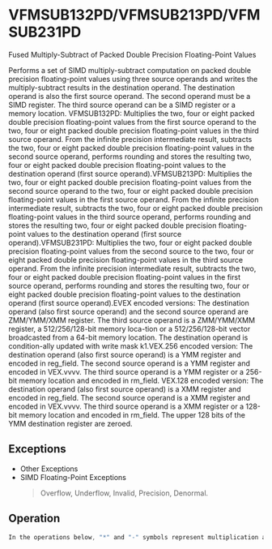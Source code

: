 # VFMSUB132PD/VFMSUB213PD/VFMSUB231PD

Fused Multiply-Subtract of Packed Double Precision Floating-Point Values

Performs a set of SIMD multiply-subtract computation on packed double precision floating-point values using three source operands and writes the multiply-subtract results in the destination operand.
The destination operand is also the first source operand.
The second operand must be a SIMD register.
The third source operand can be a SIMD register or a memory location.
VFMSUB132PD: Multiplies the two, four or eight packed double precision floating-point values from the first source operand to the two, four or eight packed double precision floating-point values in the third source operand.
From the infinite precision intermediate result, subtracts the two, four or eight packed double precision floating-point values in the second source operand, performs rounding and stores the resulting two, four or eight packed double precision floating-point values to the destination operand (first source operand).VFMSUB213PD: Multiplies the two, four or eight packed double precision floating-point values from the second source operand to the two, four or eight packed double precision floating-point values in the first source operand.
From the infinite precision intermediate result, subtracts the two, four or eight packed double precision floating-point values in the third source operand, performs rounding and stores the resulting two, four or eight packed double precision floating-point values to the destination operand (first source operand).VFMSUB231PD: Multiplies the two, four or eight packed double precision floating-point values from the second source to the two, four or eight packed double precision floating-point values in the third source operand.
From the infinite precision intermediate result, subtracts the two, four or eight packed double precision floating-point values in the first source operand, performs rounding and stores the resulting two, four or eight packed double precision floating-point values to the destination operand (first source operand).EVEX encoded versions: The destination operand (also first source operand) and the second source operand are ZMM/YMM/XMM register.
The third source operand is a ZMM/YMM/XMM register, a 512/256/128-bit memory loca-tion or a 512/256/128-bit vector broadcasted from a 64-bit memory location.
The destination operand is condition-ally updated with write mask k1.VEX.256 encoded version: The destination operand (also first source operand) is a YMM register and encoded in reg_field.
The second source operand is a YMM register and encoded in VEX.vvvv.
The third source operand is a YMM register or a 256-bit memory location and encoded in rm_field.
VEX.128 encoded version: The destination operand (also first source operand) is a XMM register and encoded in reg_field.
The second source operand is a XMM register and encoded in VEX.vvvv.
The third source operand is a XMM register or a 128-bit memory location and encoded in rm_field.
The upper 128 bits of the YMM destination register are zeroed.

## Exceptions

- Other Exceptions
- SIMD Floating-Point Exceptions
  > Overflow, Underflow, Invalid, Precision, Denormal.

## Operation

```C
In the operations below, "*" and "-" symbols represent multiplication and subtraction with infinite precision inputs and outputs (no rounding).VFMSUB132PD DEST, SRC2, SRC3 (VEX encoded versions)IF (VEX.128) THEN MAXNUM := 2ELSEIF (VEX.256)MAXNUM := 4FIFor i = 0 to MAXNUM-1 {n := 64*i;DEST[n+63:n] := RoundFPControl_MXCSR(DEST[n+63:n]*SRC3[n+63:n] - SRC2[n+63:n])}ELSEIF (VEX.256)DEST[MAXVL-1:256] := 0FIVFMSUB213PD DEST, SRC2, SRC3 (VEX encoded versions)IF (VEX.128) THEN MAXNUM := 2ELSEIF (VEX.256)MAXNUM := 4FIFor i = 0 to MAXNUM-1 {n := 64*i;DEST[n+63:n] := RoundFPControl_MXCSR(SRC2[n+63:n]*DEST[n+63:n] - SRC3[n+63:n])}IF (VEX.128) THENDEST[MAXVL-1:128] := 0ELSEIF (VEX.256)DEST[MAXVL-1:256] := 0FIVFMSUB231PD DEST, SRC2, SRC3 (VEX encoded versions)IF (VEX.128) THEN MAXNUM := 2ELSEIF (VEX.256)MAXNUM := 4FIFor i = 0 to MAXNUM-1 {n := 64*i;DEST[n+63:n] := RoundFPControl_MXCSR(SRC2[n+63:n]*SRC3[n+63:n] - DEST[n+63:n])}IF (VEX.128) THENDEST[MAXVL-1:128] := 0ELSEIF (VEX.256)DEST[MAXVL-1:256] := 0FIVFMSUB132PD DEST, SRC2, SRC3 (EVEX encoded versions, when src3 operand is a register)(KL, VL) = (2, 128), (4, 256), (8, 512)IF (VL = 512) AND (EVEX.b = 1)THENSET_ROUNDING_MODE_FOR_THIS_INSTRUCTION(EVEX.RC);ELSE SET_ROUNDING_MODE_FOR_THIS_INSTRUCTION(MXCSR.RC);FI;FOR j := 0 TO KL-1i := j * 64IF k1[j] OR *no writemask*THEN DEST[i+63:i] := RoundFPControl(DEST[i+63:i]*SRC3[i+63:i] - SRC2[i+63:i])ELSE IF *merging-masking*; merging-maskingTHEN *DEST[i+63:i] remains unchanged*FIFI;ENDFORDEST[MAXVL-1:VL] := 0VFMSUB132PD DEST, SRC2, SRC3 (EVEX encoded versions, when src3 operand is a memory source)(KL, VL) = (2, 128), (4, 256), (8, 512)FOR j := 0 TO KL-1i := j * 64IF k1[j] OR *no writemask*THEN IF (EVEX.b = 1) THENDEST[i+63:i] := RoundFPControl_MXCSR(DEST[i+63:i]*SRC3[63:0] - SRC2[i+63:i])ELSE DEST[i+63:i] := RoundFPControl_MXCSR(DEST[i+63:i]*SRC3[i+63:i] - SRC2[i+63:i])FI;ELSE IF *merging-masking*; merging-maskingTHEN *DEST[i+63:i] remains unchanged*ELSE ; zeroing-maskingDEST[i+63:i] := 0FIFI;ENDFORDEST[MAXVL-1:VL] := 0VFMSUB213PD DEST, SRC2, SRC3 (EVEX encoded versions, when src3 operand is a register)(KL, VL) = (2, 128), (4, 256), (8, 512)IF (VL = 512) AND (EVEX.b = 1)THENSET_ROUNDING_MODE_FOR_THIS_INSTRUCTION(EVEX.RC);ELSE SET_ROUNDING_MODE_FOR_THIS_INSTRUCTION(MXCSR.RC);FI;FOR j := 0 TO KL-1i := j * 64IF k1[j] OR *no writemask*THEN DEST[i+63:i] := RoundFPControl(SRC2[i+63:i]*DEST[i+63:i] - SRC3[i+63:i])ELSE IF *merging-masking*; merging-maskingTHEN *DEST[i+63:i] remains unchanged*ELSE ; zeroing-maskingDEST[i+63:i] := 0FIFI;VFMSUB213PD DEST, SRC2, SRC3 (EVEX encoded versions, when src3 operand is a memory source)(KL, VL) = (2, 128), (4, 256), (8, 512)FOR j := 0 TO KL-1i := j * 64IF k1[j] OR *no writemask*THEN IF (EVEX.b = 1) THENDEST[i+63:i] := RoundFPControl_MXCSR(SRC2[i+63:i]*DEST[i+63:i] - SRC3[63:0])+31:i])ELSE DEST[i+63:i] := RoundFPControl_MXCSR(SRC2[i+63:i]*DEST[i+63:i] - SRC3[i+63:i])FI;ELSE IF *merging-masking*; merging-maskingTHEN *DEST[i+63:i] remains unchanged*ELSE ; zeroing-maskingDEST[i+63:i] := 0FIFI;ENDFORDEST[MAXVL-1:VL] := 0VFMSUB231PD DEST, SRC2, SRC3 (EVEX encoded versions, when src3 operand is a register)(KL, VL) = (2, 128), (4, 256), (8, 512)IF (VL = 512) AND (EVEX.b = 1)THENSET_ROUNDING_MODE_FOR_THIS_INSTRUCTION(EVEX.RC);ELSE SET_ROUNDING_MODE_FOR_THIS_INSTRUCTION(MXCSR.RC);FI;FOR j := 0 TO KL-1i := j * 64IF k1[j] OR *no writemask*THEN DEST[i+63:i] := RoundFPControl(SRC2[i+63:i]*SRC3[i+63:i] - DEST[i+63:i])ELSE IF *merging-masking*; merging-maskingTHEN *DEST[i+63:i] remains unchanged*ELSE ; zeroing-maskingDEST[i+63:i] := 0FIFI;VFMSUB231PD DEST, SRC2, SRC3 (EVEX encoded versions, when src3 operand is a memory source)(KL, VL) = (2, 128), (4, 256), (8, 512)FOR j := 0 TO KL-1i := j * 64IF k1[j] OR *no writemask*THEN IF (EVEX.b = 1) THENDEST[i+63:i] := RoundFPControl_MXCSR(SRC2[i+63:i]*SRC3[63:0] - DEST[i+63:i])ELSE DEST[i+63:i] := RoundFPControl_MXCSR(SRC2[i+63:i]*SRC3[i+63:i] - DEST[i+63:i])FI;ELSE IF *merging-masking*; merging-maskingTHEN *DEST[i+63:i] remains unchanged*ELSE ; zeroing-maskingDEST[i+63:i] := 0FIFI;ENDFORDEST[MAXVL-1:VL] := 0Intel C/C++ Compiler Intrinsic EquivalentVFMSUBxxxPD __m512d _mm512_fmsub_pd(__m512d a, __m512d b, __m512d c);VFMSUBxxxPD __m512d _mm512_fmsub_round_pd(__m512d a, __m512d b, __m512d c, int r);VFMSUBxxxPD __m512d _mm512_mask_fmsub_pd(__m512d a, __mmask8 k, __m512d b, __m512d c);VFMSUBxxxPD __m512d _mm512_maskz_fmsub_pd(__mmask8 k, __m512d a, __m512d b, __m512d c);VFMSUBxxxPD __m512d _mm512_mask3_fmsub_pd(__m512d a, __m512d b, __m512d c, __mmask8 k);VFMSUBxxxPD __m512d _mm512_mask_fmsub_round_pd(__m512d a, __mmask8 k, __m512d b, __m512d c, int r);VFMSUBxxxPD __m512d _mm512_maskz_fmsub_round_pd(__mmask8 k, __m512d a, __m512d b, __m512d c, int r);VFMSUBxxxPD __m512d _mm512_mask3_fmsub_round_pd(__m512d a, __m512d b, __m512d c, __mmask8 k, int r);VFMSUBxxxPD __m256d _mm256_mask_fmsub_pd(__m256d a, __mmask8 k, __m256d b, __m256d c);VFMSUBxxxPD __m256d _mm256_maskz_fmsub_pd(__mmask8 k, __m256d a, __m256d b, __m256d c);VFMSUBxxxPD __m256d _mm256_mask3_fmsub_pd(__m256d a, __m256d b, __m256d c, __mmask8 k);VFMSUBxxxPD __m128d _mm_mask_fmsub_pd(__m128d a, __mmask8 k, __m128d b, __m128d c);VFMSUBxxxPD __m128d _mm_maskz_fmsub_pd(__mmask8 k, __m128d a, __m128d b, __m128d c);VFMSUBxxxPD __m128d _mm_mask3_fmsub_pd(__m128d a, __m128d b, __m128d c, __mmask8 k);VFMSUBxxxPD __m128d _mm_fmsub_pd (__m128d a, __m128d b, __m128d c);VFMSUBxxxPD __m256d _mm256_fmsub_pd (__m256d a, __m256d b, __m256d c);
```
